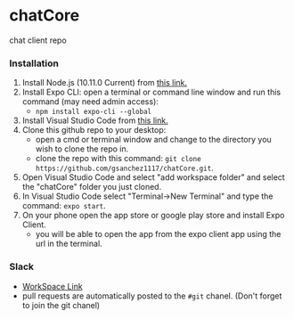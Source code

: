 # chatCore
chat client repo 
### Installation
1) Install Node.js (10.11.0 Current) from [this link.](https://nodejs.org/en/)
2) Install Expo CLI: open a terminal or command line window and run this command (may need admin access): 
    - `npm install expo-cli --global`
3) Install Visual Studio Code from [this link.](https://code.visualstudio.com/download)
4) Clone this github repo to your desktop:
    - open a cmd or terminal window and change to the directory you wish to clone the repo in.
    - clone the repo with this command: `git clone https://github.com/gsanchez1117/chatCore.git`.
5) Open Visual Studio Code and select "add workspace folder" and select the "chatCore" folder you just cloned.
6) In Visual Studio Code select "Terminal->New Terminal" and type the command: `expo start`.
7) On your phone open the app store or google play store and install Expo Client. 
    - you will be able to open the app from the expo client app using the url in the terminal.
    
### Slack
   - [WorkSpace Link](jogasoftware-chatcore.slack.com)
   - pull requests are automatically posted to the `#git` chanel. (Don't forget to join the git chanel)
